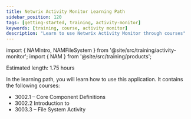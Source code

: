 ```yaml
---
title: Netwrix Activity Monitor Learning Path
sidebar_position: 120
tags: [getting-started, training, activity-monitor]
keywords: [training, course, activity monitor]
description: "Learn to use Netwrix Activity Monitor through courses"
---
```


import { NAMIntro, NAMFileSystem } from '@site/src/training/activity-monitor';
import { NAM } from '@site/src/training/products';


Estimated length: 1.75 hours

In the <NAM /> learning path, you will learn how to use this application. It contains the following courses:

* 3002.1 <NAM /> – Core Component Definitions
* 3002.2 Introduction to <NAM />
* 3003.3 <NAM /> – File System Activity

<NAMIntro />

<NAMFileSystem />
